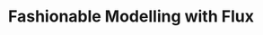 ---
title: "Fashionable Modelling with Flux"
authors:
- Michael J Innes
- Elliot Saba
- Keno Fischer
- Dhairya Gandhi
- Marco Concetto Rudilosso
- Neethu Mariya Joy
- Tejan Karmali
- Avik Pal Singh
- Viral Shah
year: "2018"
arxiv: 1811.01457
packages:
  Flux.jl: https://github.com/FluxML/Flux.jl
---